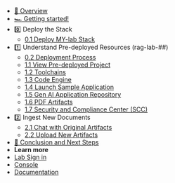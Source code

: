 - [🔎 Overview](README.md)
- [🏎️ Getting started!](getting-started.md)
- 0️⃣ Deploy the Stack 
    * [0.1 Deploy MY-lab Stack](0_1-deploy-stack.md)
- 1️⃣ Understand Pre-deployed Resources (rag-lab-##)
    * [0.2 Deployment Process](0_2-deployment-process.md)
    * [1.1 View Pre-deployed Project](1_1-pre-deployed-stack.md)
    * [1.2 Toolchains](1_2-toolchains.md)
    * [1.3 Code Engine](1_3-code-engine.md)
    * [1.4 Launch Sample Application](1_4-launch-app.md)
    * [1.5 Gen AI Application Repository](1_5-repo.md)
    * [1.6 PDF Artifacts](1_6-pdfs.md)
    * [1.7 Security and Compliance Center (SCC)](1_7-scc.md)
- 2️⃣ Ingest New Documents
    * [2.1 Chat with Original Artifacts](2_1-og-art.md)
    * [2.2 Upload New Artifacts](2_2-new-art.md) 
- [🏁 Conclusion and Next Steps](conclusion.md)
- **Learn more**
- [Lab Sign in](https://ibm.biz/txc-XXX-invite)
- [Console](https://cloud.ibm.com/)
- [Documentation](https://cloud.ibm.com/docs/)